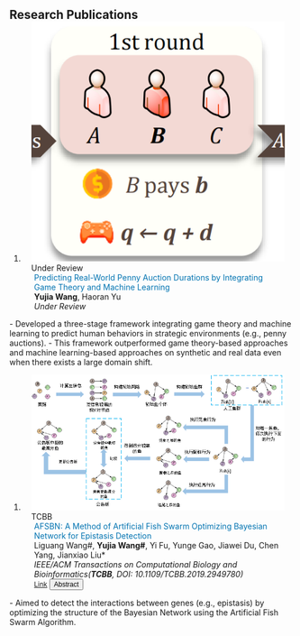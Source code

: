 <h2 id="publications" style="margin: 2px 0px -15px;">Research Publications</h2>

<div class="publications">
<ol class="bibliography">

<li>
<div class="pub-row">

  <div class="col-sm-3 abbr" style="position: relative;padding-right: 15px;padding-left: 15px;">
    <img src="assets/img/PA.png" class="teaser img-fluid z-depth-1">
    <abbr class="badge">Under Review</abbr>
  </div>

  <div class="col-sm-9" style="position: relative;padding-right: 15px;padding-left: 20px;">
    <div class="title" style="color:#0073B1">Predicting Real-World Penny Auction Durations by Integrating Game Theory and Machine Learning</div>
    <div class="author"><strong>Yujia Wang</strong>, Haoran Yu</div>
    <div class="periodical"><em>Under Review</em></div>
  </div>

</div>
</li>
</ol>
</div>
  - Developed a three-stage framework integrating game theory and machine learning to predict human behaviors in strategic environments (e.g., penny auctions).
  - This framework outperformed game theory-based approaches and machine learning-based approaches on synthetic and real data even when there exists a large domain shift.

<div class="publications">
<ol class="bibliography">

<li>
<div class="pub-row">

  <div class="col-sm-3 abbr" style="position: relative;padding-right: 15px;padding-left: 15px;">
    <img src="assets/img/AFSBN.png" class="teaser img-fluid z-depth-1">
    <abbr class="badge">TCBB</abbr>
  </div>

  <div class="col-sm-9" style="position: relative;padding-right: 15px;padding-left: 20px;">
    <div class="title" style="color:#0073B1">AFSBN: A Method of Artificial Fish Swarm Optimizing Bayesian Network for Epistasis Detection</div>
    <div class="author">Liguang Wang#, <strong>Yujia Wang#</strong>, Yi Fu, Yunge Gao, Jiawei Du, Chen Yang, Jianxiao Liu*</div>
    <div class="periodical"><em>IEEE/ACM Transactions on Computational Biology and Bioinformatics(<strong>TCBB</strong>, DOI: 10.1109/TCBB.2019.2949780)</em></div>
    <div class="links">
      <a href="https://ieeexplore.ieee.org/document/8884123" class="btn btn-sm z-depth-0" role="button" target="_blank" style="font-size:12px;">Link</a>
      <button class="btn btn-sm z-depth-0" id="toggleAbstract" style="font-size:12px;">Abstract</button>         
      <div id="abstractContent" style="display:none;">
          这是文章的摘要内容...
      </div>
    </div>
  </div>
</div>
</li>
</ol>
</div>
  - Aimed to detect the interactions between genes (e.g., epistasis) by optimizing the structure of the Bayesian Network using the Artificial Fish Swarm Algorithm.

<script src="https://code.jquery.com/jquery-3.6.0.min.js"></script>
<script>
$(document).ready(function() {
    $("#toggleAbstract").click(function() {
        $("#abstractContent").toggle();
    });
});
</script>
